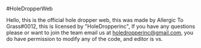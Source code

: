 #HoleDropperWeb

Hello, this is the official hole dropper web, this was made by Allergic To Grass#0012, this is licensed by "HoleDropperinc", If you have any questions please or want to join the team email us at holedropperinc@gmail.com, you do have permission to modify any of the code, and editor is vs.
